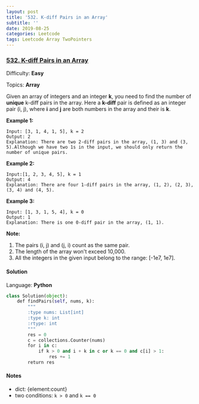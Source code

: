 ```yaml
---
layout: post
title: '532. K-diff Pairs in an Array'
subtitle: ''
date: 2019-08-25
categories: Leetcode
tags: Leetcode Array TwoPointers
---
```


### [532\. K-diff Pairs in an Array](https://leetcode.com/problems/k-diff-pairs-in-an-array/)

Difficulty: **Easy**

Topics: **Array**


Given an array of integers and an integer **k**, you need to find the number of **unique** k-diff pairs in the array. Here a **k-diff** pair is defined as an integer pair (i, j), where **i** and **j** are both numbers in the array and their is **k**.

**Example 1:**  

```
Input: [3, 1, 4, 1, 5], k = 2
Output: 2
Explanation: There are two 2-diff pairs in the array, (1, 3) and (3, 5).Although we have two 1s in the input, we should only return the number of unique pairs.
```

**Example 2:**  

```
Input:[1, 2, 3, 4, 5], k = 1
Output: 4
Explanation: There are four 1-diff pairs in the array, (1, 2), (2, 3), (3, 4) and (4, 5).
```

**Example 3:**  

```
Input: [1, 3, 1, 5, 4], k = 0
Output: 1
Explanation: There is one 0-diff pair in the array, (1, 1).
```

**Note:**  

1.  The pairs (i, j) and (j, i) count as the same pair.
2.  The length of the array won't exceed 10,000.
3.  All the integers in the given input belong to the range: [-1e7, 1e7].


#### Solution

Language: **Python**

```python
class Solution(object):
    def findPairs(self, nums, k):
        """
        :type nums: List[int]
        :type k: int
        :rtype: int
        """
        res = 0
        c = collections.Counter(nums)
        for i in c:
            if k > 0 and i + k in c or k == 0 and c[i] > 1:
                res += 1
        return res
```
#### Notes
- dict: {element:count}
- two conditions: `k > 0` and `k == 0`